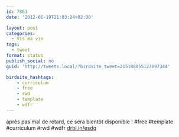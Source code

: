 ```yaml
---
id: 7861
date: '2012-06-19T21:03:24+02:00'

layout: post
categories:
  - Vis ma vie
tags:
  - tweet
format: status
publish_social: no
guid: 'http://tweets.local/?birdsite_tweet=215188055127097344'

birdsite_hashtags:
    - curriculum
    - free
    - rwd
    - template
    - wdfr
---
```


après pas mal de retard, ce sera bientôt disponible ! #free #template #curriculum #rwd #wdfr [drbl.in/esdq](http://drbl.in/esdq)